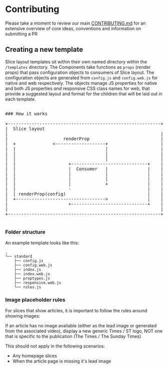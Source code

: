 # Contributing

Please take a moment to review our main
[CONTRIBUTING.md](.github/CONTRIBUTING.md) for an extensive overview of core
ideas, conventions and information on submitting a PR

## Creating a new template

Slice layout templates sit within their own named directory within the `/templates`
directory. The Components take functions as `props` (render props) that pass
configuration objects to consumers of Slice layout. The configuration objects are
generated from `config.js` and `config.web.js` for native and web respectively.
The objects manage JS properties for native and both JS properties _and_
responsive CSS class names for web, that provide a suggested layout and format
for the children that will be laid out in each template.

<pre>

### How it works

+----------------------------------------------------------+
|  Slice layout                                                   |
|                                                          |
|                     renderProp                           |
|  +              <-------------------+                    |
|  |                                  |                    |
|  |                                  |                    |
|  |                                  |                    |
|  |                    +-----------------------------+    |
|  |                    |  Consumer   |               |    |
|  |                    |             |               |    |
|  |                    |             |               |    |
|  |                    |             +               |    |
|  |                    -                             |    |
|  | renderProp(config)                               |    |
|  +---------------------------------->               |    |
|                       +-----------------------------+    |
|                                                          |
+----------------------------------------------------------+

</pre>

### Folder structure

An example template looks like this:

```
.
└── standard
    ├── config.js
    ├── config.web.js
    ├── index.js
    ├── index.web.js
    ├── proptypes.js
    ├── responsive.web.js
    └── roles.js
```

### Image placeholder rules

For slices that show articles, it is important to follow the rules around
showing images:

If an article has no image available (either as the lead image or generated from
the associated video), display a new generic Times / ST logo, NOT one that is
specific to the publication (The Times / The Sunday Times)

This should not apply in the following scenarios:

- Any homepage slices
- When the article page is missing it's lead image
